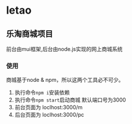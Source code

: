 # letao

## 乐淘商城项目

前台由mui框架,后台由node.js实现的网上商城系统

### 使用

商城基于node & npm，所以这两个工具必不可少。

1. 执行命令`npm i`安装依赖
2. 执行命令`npm start`启动商城 默认端口号为3000
3. 前台页面为 loclhost:3000/m
4. 后台页面为 loclhost:3000/pc
